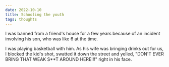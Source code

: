 ```yaml
---
date: 2022-10-10
title: Schooling the youth
tags: thoughts
---
```


I was banned from a friend's house for a few years because of an incident involving his son, who was like 6 at the time. 

I was playing basketball with him. As his wife was bringing drinks out for us, I blocked the kid's shot, swatted it down the street and yelled, "DON'T EVER BRING THAT WEAK S**T AROUND HERE!!!" right in his face.